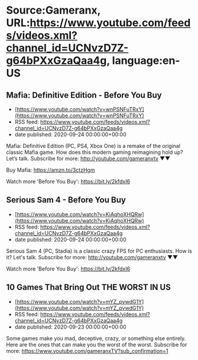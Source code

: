 # Source:Gameranx, URL:https://www.youtube.com/feeds/videos.xml?channel_id=UCNvzD7Z-g64bPXxGzaQaa4g, language:en-US

## Mafia: Definitive Edition - Before You Buy
 - [https://www.youtube.com/watch?v=wnPSNFuTRxY](https://www.youtube.com/watch?v=wnPSNFuTRxY)
 - RSS feed: https://www.youtube.com/feeds/videos.xml?channel_id=UCNvzD7Z-g64bPXxGzaQaa4g
 - date published: 2020-09-24 00:00:00+00:00

Mafia: Definitive Edition (PC, PS4, Xbox One) is a remake of the original classic Mafia game. How does this modern gaming reimagining hold up? Let’s talk.
Subscribe for more: http://youtube.com/gameranxtv ▼▼


Buy Mafia: https://amzn.to/3ctzHgm



Watch more 'Before You Buy': https://bit.ly/2kfdxI6

## Serious Sam 4 - Before You Buy
 - [https://www.youtube.com/watch?v=KiAqhoXHQRw](https://www.youtube.com/watch?v=KiAqhoXHQRw)
 - RSS feed: https://www.youtube.com/feeds/videos.xml?channel_id=UCNvzD7Z-g64bPXxGzaQaa4g
 - date published: 2020-09-24 00:00:00+00:00

Serious Sam 4 (PC, Stadia) is a classic crazy FPS for PC enthusiasts. How is it? Let's talk.
Subscribe for more: http://youtube.com/gameranxtv ▼▼



Watch more 'Before You Buy': https://bit.ly/2kfdxI6

## 10 Games That Bring Out THE WORST IN US
 - [https://www.youtube.com/watch?v=mYZ_pvwdG1Y](https://www.youtube.com/watch?v=mYZ_pvwdG1Y)
 - RSS feed: https://www.youtube.com/feeds/videos.xml?channel_id=UCNvzD7Z-g64bPXxGzaQaa4g
 - date published: 2020-09-23 00:00:00+00:00

Some games make you mad, deceptive, crazy, or something else entirely. Here are the ones that can make you the worst of the worst.
Subscribe for more: https://www.youtube.com/gameranxTV?sub_confirmation=1

